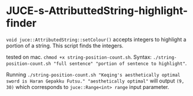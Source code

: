 # JUCE-s-AttributtedString-highlight-finder
```void juce::AttributedString::setColour()``` accepts integers to highlight a portion of a string. This script finds the integers.

tested on mac. ```chmod +x string-position-count.sh```. Syntax: ```./string-position-count.sh "full sentence" "portion of sentence to highlight"```.

Running ```./string-position-count.sh "Keqing's aesthetically optimal sword is Haran Gepakku Futsu." "aesthetically optimal"``` will output ```(9, 30)``` which corresponds to ```juce::Range<int> range``` input parameter.
